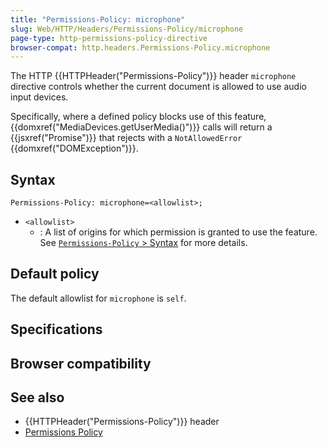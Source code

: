 ```yaml
---
title: "Permissions-Policy: microphone"
slug: Web/HTTP/Headers/Permissions-Policy/microphone
page-type: http-permissions-policy-directive
browser-compat: http.headers.Permissions-Policy.microphone
---
```




The HTTP {{HTTPHeader("Permissions-Policy")}} header `microphone` directive controls whether the current document is allowed to use audio input devices.

Specifically, where a defined policy blocks use of this feature, {{domxref("MediaDevices.getUserMedia()")}} calls will return a {{jsxref("Promise")}}
that rejects with a `NotAllowedError` {{domxref("DOMException")}}.

## Syntax

```http
Permissions-Policy: microphone=<allowlist>;
```

- `<allowlist>`
  - : A list of origins for which permission is granted to use the feature. See [`Permissions-Policy` > Syntax](/Web/HTTP/Headers/Permissions-Policy#syntax) for more details.

## Default policy

The default allowlist for `microphone` is `self`.

## Specifications



## Browser compatibility



## See also

- {{HTTPHeader("Permissions-Policy")}} header
- [Permissions Policy](/Web/HTTP/Permissions_Policy)
